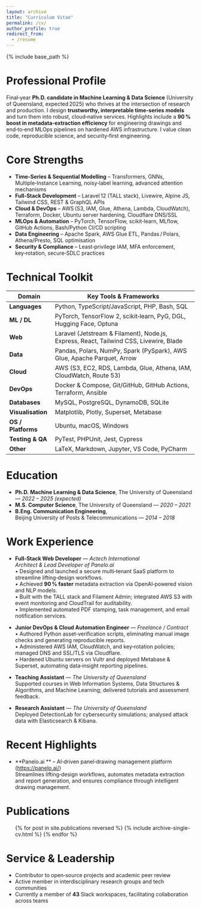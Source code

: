 ```yaml
---
layout: archive
title: "Curriculum Vitae"
permalink: /cv/
author_profile: true
redirect_from:
  - /resume
---
```


{% include base_path %}

Professional Profile
======
Final‑year **Ph.D. candidate in Machine Learning & Data Science** (University of Queensland, expected 2025) who thrives at the intersection of research and production. I design **trustworthy, interpretable time‑series models** and turn them into robust, cloud‑native services. Highlights include a **90 % boost in metadata‑extraction efficiency** for engineering drawings and end‑to‑end MLOps pipelines on hardened AWS infrastructure. I value clean code, reproducible science, and security‑first engineering.

Core Strengths
======
* **Time‑Series & Sequential Modelling** – Transformers, GNNs, Multiple‑Instance Learning, noisy‑label learning, advanced attention mechanisms  
* **Full‑Stack Development** – Laravel 12 (TALL stack), Livewire, Alpine JS, Tailwind CSS, REST & GraphQL APIs  
* **Cloud & DevOps** – AWS (S3, IAM, Glue, Athena, Lambda, CloudWatch), Terraform, Docker, Ubuntu server hardening, Cloudflare DNS/SSL  
* **MLOps & Automation** – PyTorch, TensorFlow, scikit‑learn, MLflow, GitHub Actions, Bash/Python CI/CD scripting  
* **Data Engineering** – Apache Spark, AWS Glue ETL, Pandas / Polars, Athena/Presto, SQL optimisation  
* **Security & Compliance** – Least‑privilege IAM, MFA enforcement, key‑rotation, secure‑SDLC practices  

Technical Toolkit
======

| Domain | Key Tools & Frameworks |
|--------|------------------------|
| **Languages** | Python, TypeScript/JavaScript, PHP, Bash, SQL |
| **ML / DL** | PyTorch, TensorFlow 2, scikit‑learn, PyG, DGL, Hugging Face, Optuna |
| **Web** | Laravel (Jetstream & Filament), Node.js, Express, React, Tailwind CSS, Livewire, Blade |
| **Data** | Pandas, Polars, NumPy, Spark (PySpark), AWS Glue, Apache Parquet, Arrow |
| **Cloud** | AWS (S3, EC2, RDS, Lambda, Glue, Athena, IAM, CloudWatch, Route 53) |
| **DevOps** | Docker & Compose, Git/GitHub, GitHub Actions, Terraform, Ansible |
| **Databases** | MySQL, PostgreSQL, DynamoDB, SQLite |
| **Visualisation** | Matplotlib, Plotly, Superset, Metabase |
| **OS / Platforms** | Ubuntu, macOS, Windows |
| **Testing & QA** | PyTest, PHPUnit, Jest, Cypress |
| **Other** | LaTeX, Markdown, Jupyter, VS Code, PyCharm |

Education
======
* **Ph.D. Machine Learning & Data Science**, The University of Queensland — *2022 – 2025 (expected)*
* **M.S. Computer Science**, The University of Queensland — *2020 – 2021*
* **B.Eng. Communication Engineering**, Beijing University of Posts & Telecommunications — *2014 – 2018*

Work Experience
======
* **Full‑Stack Web Developer** — *Actech International*  
  *Architect & Lead Developer of Panelo.ai*  
  • Designed and launched a secure multi‑tenant SaaS platform to streamline lifting‑design workflows.  
  • Achieved **90 % faster** metadata extraction via OpenAI‑powered vision and NLP models.  
  • Built with the TALL stack and Filament Admin; integrated AWS S3 with event monitoring and CloudTrail for auditability.  
  • Implemented automated PDF stamping, task management, and email notification services.

* **Junior DevOps & Cloud Automation Engineer** — *Freelance / Contract*  
  • Authored Python asset‑verification scripts, eliminating manual image checks and generating reproducible reports.  
  • Administered AWS IAM, CloudWatch, and key‑rotation policies; managed DNS and SSL/TLS via Cloudflare.  
  • Hardened Ubuntu servers on Vultr and deployed Metabase & Superset, automating data‑insight reporting pipelines.

* **Teaching Assistant** — *The University of Queensland*  
  Supported courses in Web Information Systems, Data Structures & Algorithms, and Machine Learning; delivered tutorials and assessment feedback.

* **Research Assistant** — *The University of Queensland*  
  Deployed DetectionLab for cybersecurity simulations; analysed attack data with Elasticsearch & Kibana.

Recent Highlights
======
* **Panelo.ai ** – AI‑driven panel‑drawing management platform (https://panelo.ai/)  
  Streamlines lifting‑design workflows, automates metadata extraction and report generation, and ensures compliance through intelligent drawing management.

Publications
======
<ul>
{% for post in site.publications reversed %}
  {% include archive-single-cv.html %}
{% endfor %}
</ul>

Service & Leadership
======
* Contributor to open‑source projects and academic peer review  
* Active member in interdisciplinary research groups and tech communities  
* Currently a member of **43** Slack workspaces, facilitating collaboration across teams

